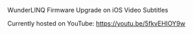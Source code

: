 WunderLINQ Firmware Upgrade on iOS Video Subtitles

Currently hosted on YouTube: https://youtu.be/5fkvEHIOY9w
